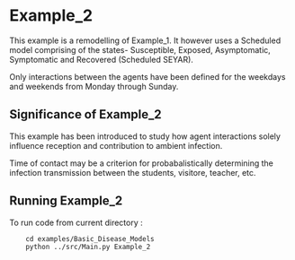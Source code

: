 # Example_2
This example is a remodelling of Example_1. It however uses a Scheduled model comprising of the states- Susceptible, Exposed, Asymptomatic, Symptomatic and Recovered (Scheduled SEYAR).

Only interactions between the agents have been defined for the weekdays and weekends from Monday through Sunday.


## Significance of Example_2
This example has been introduced to study how agent interactions solely influence reception and contribution to ambient infection. 

Time of contact may be a criterion for probabalistically determining the infection transmission between the students, visitore, teacher, etc.


## Running Example_2
To run code from current directory :

		cd examples/Basic_Disease_Models
		python ../src/Main.py Example_2

		
